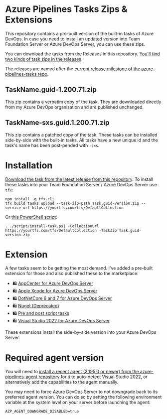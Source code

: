 # Azure Pipelines Tasks Zips & Extensions

This repository contains a pre-built version of the built-in tasks of Azure DevOps. In case you need to install an updated version into Team Foundation Server or Azure DevOps Server, you can use these zips.

You can download the tasks from the Releases in this repository. [You'll find two kinds of task zips in the releases](https://github.com/jessehouwing/azure-pipelines-tasks-zips/releases/latest).

The releases are named after the [current release milestone of the azure-pipelines-tasks repo](https://github.com/microsoft/azure-pipelines-tasks/branches/all?query=releases%2Fm).

## TaskName.guid-1.200.71.zip

This zip contains a verbatim copy of the task. They are downloaded directly from my Azure DevOps organisation and are published unchanged.

## TaskName-sxs.guid.1.200.71.zip

This zip contains a patched copy of the task. These tasks can be installed side-by-side with the built-in tasks. All tasks have a new unique id and the task's name has been post-pended with `-sxs`.

# Installation

[Download the task from the latest release from this repository](https://github.com/jessehouwing/azure-pipelines-tasks-zips/releases). To install these tasks into your Team Foundation Server / Azure DevOps Server use `tfx`:

```
npm install -g tfx-cli
tfx build tasks upload --task-zip-path Task.guid-version.zip --service-url https://yourtfs.com/tfs/DefaultCollection
```

Or [this PowerShell script](./scripts/install-task.ps1):

```
. ./script/install-task.ps1 -CollectionUrl https://yourtfs.com/tfs/DefaultCollection -TaskZip Task.guid-version.zip
```
# Extension

A few tasks seem to be getting the most demand. I've added a pre-built extension for those and also published these to the marketplace:
 
 * 🛍️ [AppCenter for Azure DevOps Server](https://marketplace.visualstudio.com/items?itemName=jessehouwing.appcenter)
 * 🛍️ [Apple Xcode for Azure DevOps Server](https://marketplace.visualstudio.com/items?itemName=jessehouwing.Apple-Xcode)
 * 🛍️ [DotNetCore 6 and 7 for Azure DevOps Server](https://marketplace.visualstudio.com/items?itemName=jessehouwing.dotnetcore)
 * 🛍️ [Nuget (Deprecated)](https://marketplace.visualstudio.com/items?itemName=jessehouwing.nuget-deprecated)
 * 🛍️ [Pre and post script tasks](https://marketplace.visualstudio.com/items?itemName=jessehouwing.pre-post-tasks)
 * 🛍️ [Visual Studio 2022 for Azure DevOps Server](https://marketplace.visualstudio.com/items?itemName=jessehouwing.visualstudio)

These extensions install the side-by-side version into your Azure DevOps Server.

# Required agent version

You will need to [install a recent agent (2.195.0 or newer) from the azure-pipelines-agent repository](https://github.com/microsoft/azure-pipelines-agent/releases) for it to auto-detect Visual Studio 2022, or alternatively add the capabilities to the agent manually.

You may need to force Azure DevOps Server to not downgrade back to its preferred agent version. You can do so by setting the following environment variable at the system level on your server before launching the agent:

```
AZP_AGENT_DOWNGRADE_DISABLED=true
```
